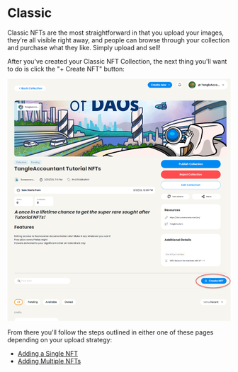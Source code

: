 # Classic

Classic NFTs are the most straightforward in that you upload your images, they’re all visible right away, and people can browse through your collection and purchase what they like. Simply upload and sell!

After you've created your Classic NFT Collection, the next thing you'll want to do is click the "+ Create NFT" button:

![](<../../../.gitbook/assets/image (7).png>)

From there you'll follow the steps outlined in either one of these pages depending on your upload strategy:

* [Adding a Single NFT](adding-a-single-nft.md)
* [Adding Multiple NFTs](adding-multiple-nfts.md)
